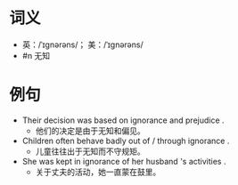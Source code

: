 # 词义
- 英：/ˈɪɡnərəns/； 美：/ˈɪɡnərəns/
- #n 无知
# 例句
- Their decision was based on ignorance and prejudice .
	- 他们的决定是由于无知和偏见。
- Children often behave badly out of \/ through ignorance .
	- 儿童往往出于无知而不守规矩。
- She was kept in ignorance of her husband 's activities .
	- 关于丈夫的活动，她一直蒙在鼓里。
